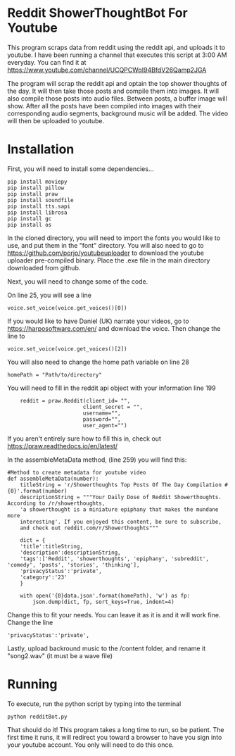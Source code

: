 # Reddit ShowerThoughtBot For Youtube
This program scraps data from reddit using the reddit api, and uploads it to youtube. I have been running a channel that executes this script at 3:00 AM everyday. You can find it at https://www.youtube.com/channel/UCQPCWqI94BfdV26Qamp2JGA

The program will scrap the reddit api and optain the top shower thoughts of the day. It will then take those posts and compile them into images. It will also compile those posts into audio files. Between posts, a buffer image will show. After all the posts have been compiled into images with their corresponding audio segments, background music will be added. The video will then be uploaded to youtube. 

# Installation
First, you will need to install some dependencies...

```
pip install moviepy
pip install pillow
pip install praw
pip install soundfile
pip install tts.sapi
pip install librosa
pip install gc
pip install os
```

In the cloned directory, you will need to import the fonts you would like to use, and put them in the "font" directory. You will also need to go to https://github.com/porjo/youtubeuploader to download the youtube uploader pre-compiled binary. Place the .exe file in the main directory downloaded from github.

Next, you will need to change some of the code.

On line 25, you will see a line
```
voice.set_voice(voice.get_voices()[0])
```
If you would like to have Daniel (UK) narrate your videos, go to https://harposoftware.com/en/ and download the voice. Then change the line to
```
voice.set_voice(voice.get_voices()[2])
```
You will also need to change the home path variable on line 28
```
homePath = "Path/to/directory"
```

You will need to fill in the reddit api object with your information line 199
```
    reddit = praw.Reddit(client_id= "",
                        client_secret = "",
                        username="",
                        password="",
                        user_agent="")
```
If you aren't entirely sure how to fill this in, check out https://praw.readthedocs.io/en/latest/


In the assembleMetaData method, (line 259) you will find this:
```
#Method to create metadata for youtube video
def assembleMetaData(number):
    titleString = 'r/Showerthoughts Top Posts Of The Day Compilation #{0}'.format(number)
    descriptionString = """Your Daily Dose of Reddit Showerthoughts. According to /r/showerthoughts,
    'a showerthought is a miniature epiphany that makes the mundane more
    interesting'. If you enjoyed this content, be sure to subscribe,
    and check out reddit.com/r/Showerthoughts"""

    dict = {
    'title':titleString,
    'description':descriptionString,
    'tags':['Reddit', 'showerthoughts', 'epiphany', 'subreddit', 'comedy', 'posts', 'stories', 'thinking'],
    'privacyStatus':'private',
    'category':'23'
    }

    with open('{0}data.json'.format(homePath), 'w') as fp:
        json.dump(dict, fp, sort_keys=True, indent=4)
 ```
 
Change this to fit your needs. You can leave it as it is and it will work fine. Change the line
```
'privacyStatus':'private',
```

Lastly, upload backround music to the /content folder, and rename it "song2.wav" (it must be a wave file)

# Running

To execute, run the python script by typing into the terminal
```
python redditBot.py
```

That should do it! This program takes a long time to run, so be patient. The first time it runs, it will redirect you toward a browser to have you sign into your youtube account. You only will need to do this once.

